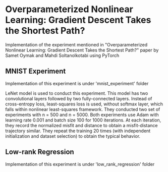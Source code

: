 # Overparameterized Nonlinear Learning: Gradient Descent Takes the Shortest Path?
Implementation of the experiment mentioned in "Overparameterized Nonlinear Learning: Gradient Descent Takes
the Shortest Path?" paper by Samet Oymak and Mahdi Soltanolkotabi using PyTorch

## MNIST Experiment
Implementation of this experiment is under 'mnist_experiment' folder

LeNet model is used to conduct this experiment. This model has two convolutional layers followed by two fully-connected layers. 
Instead of cross-entropy loss, least-squares loss is used, without softmax layer,
which falls within nonlinear least-squares framework. They conducted two set of
experiments with n = 500 and n = 5000. Both experiments use Adam with learning rate
0.001 and batch size 100 for 1000 iterations. At each iteration, they record the
normalized misfit and distance to obtain a misfit-distance trajectory similar. 
They repeat the training 20 times (with independent initialization 
and dataset selection) to obtain the typical behavior.

## Low-rank Regression
Implementation of this experiment is under 'low_rank_regression' folder